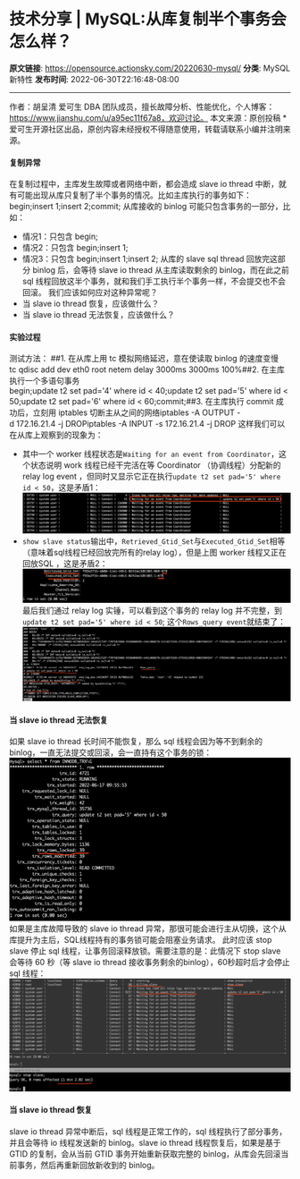 # 技术分享 | MySQL:从库复制半个事务会怎么样？

**原文链接**: https://opensource.actionsky.com/20220630-mysql/
**分类**: MySQL 新特性
**发布时间**: 2022-06-30T22:16:48-08:00

---

作者：胡呈清
爱可生 DBA 团队成员，擅长故障分析、性能优化，个人博客：https://www.jianshu.com/u/a95ec11f67a8，欢迎讨论。
本文来源：原创投稿
*爱可生开源社区出品，原创内容未经授权不得随意使用，转载请联系小编并注明来源。
#### 复制异常
在复制过程中，主库发生故障或者网络中断，都会造成 slave io thread 中断，就有可能出现从库只复制了半个事务的情况。比如主库执行的事务如下：
begin;insert 1;insert 2;commit;
从库接收的 binlog 可能只包含事务的一部分，比如：
- 情况1：只包含 begin;
- 情况2：只包含 begin;insert 1;
- 情况3：只包含 begin;insert 1;insert 2;
从库的 slave sql thread 回放完这部分 binlog 后，会等待 slave io thread 从主库读取剩余的 binlog，而在此之前 sql 线程回放这半个事务，就和我们手工执行半个事务一样，不会提交也不会回滚。
我们应该如何应对这种异常呢？
- 当 slave io thread 恢复，应该做什么？
- 当 slave io thread 无法恢复，应该做什么？
#### 实验过程
测试方法：
##1. 在从库上用 tc 模拟网络延迟，意在使读取 binlog 的速度变慢tc qdisc add dev eth0 root netem delay 3000ms 3000ms 100%##2. 在主库执行一个多语句事务begin;update t2 set pad='4' where id < 40;update t2 set pad='5' where id < 50;update t2 set pad='6' where id < 60;commit;##3. 在主库执行 commit 成功后，立刻用 iptables 切断主从之间的网络iptables -A OUTPUT -d 172.16.21.4 -j DROPiptables -A INPUT -s 172.16.21.4 -j DROP
这样我们可以在从库上观察到的现象为：
- 其中一个 worker 线程状态是`Waiting for an event from Coordinator`，这个状态说明 work 线程已经干完活在等 Coordinator （协调线程）分配新的 relay log event ，但同时又显示它正在执行`update t2 set pad='5' where id < 50`，这是矛盾1：
![](.img/dd3199a4.png)
- `show slave status`输出中，`Retrieved_Gtid_Set`与`Executed_Gtid_Set`相等（意味着sql线程已经回放完所有的relay log），但是上图 worker 线程又正在回放SQL ，这是矛盾2：
![](.img/9c8a0276.png)
最后我们通过 relay log 实锤，可以看到这个事务的 relay log 并不完整，到`update t2 set pad='5' where id < 50`; 这个`Rows_query event`就结束了：
![](.img/52802e38.png)
#### 当 slave io thread 无法恢复
如果 slave io thread 长时间不能恢复，那么 sql 线程会因为等不到剩余的 binlog，一直无法提交或回滚，会一直持有这个事务的锁：
![](.img/f0f27511.png)
如果是主库故障导致的 slave io thread 异常，那很可能会进行主从切换，这个从库提升为主后，SQL线程持有的事务锁可能会阻塞业务请求。
此时应该 stop slave 停止 sql 线程，让事务回滚释放锁。需要注意的是：此情况下 stop slave 会等待 60 秒（等 slave io thread 接收事务剩余的binlog），60秒超时后才会停止 sql 线程：
![](.img/5c760e36.png)
#### 当 slave io thread 恢复
slave io thread 异常中断后，sql 线程是正常工作的，sql 线程执行了部分事务，并且会等待 io 线程发送新的 binlog。slave io thread 线程恢复后，如果是基于 GTID 的复制，会从当前 GTID 事务开始重新获取完整的 binlog，从库会先回滚当前事务，然后再重新回放新收到的 binlog。
